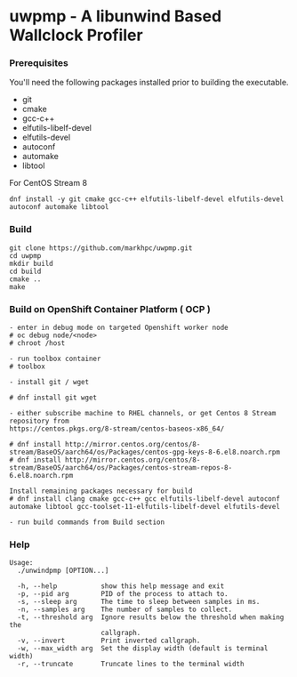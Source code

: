 # uwpmp - A libunwind Based Wallclock Profiler

### Prerequisites
You'll need the following packages installed prior to building the executable.
- git
- cmake
- gcc-c++
- elfutils-libelf-devel
- elfutils-devel
- autoconf
- automake
- libtool
  
For CentOS Stream 8
```
dnf install -y git cmake gcc-c++ elfutils-libelf-devel elfutils-devel autoconf automake libtool
```


### Build 
```
git clone https://github.com/markhpc/uwpmp.git
cd uwpmp
mkdir build
cd build
cmake ..
make
```

### Build on OpenShift Container Platform ( OCP )
```
- enter in debug mode on targeted Openshift worker node 
# oc debug node/<node>
# chroot /host

- run toolbox container 
# toolbox

- install git / wget 

# dnf install git wget 

- either subscribe machine to RHEL channels, or get Centos 8 Stream repository from 
https://centos.pkgs.org/8-stream/centos-baseos-x86_64/ 

# dnf install http://mirror.centos.org/centos/8-stream/BaseOS/aarch64/os/Packages/centos-gpg-keys-8-6.el8.noarch.rpm
# dnf install http://mirror.centos.org/centos/8-stream/BaseOS/aarch64/os/Packages/centos-stream-repos-8-6.el8.noarch.rpm

Install remaining packages necessary for build 
# dnf install clang cmake gcc-c++ gcc elfutils-libelf-devel autoconf automake libtool gcc-toolset-11-elfutils-libelf-devel elfutils-devel 

- run build commands from Build section 

```
### Help
```
Usage:
  ./unwindpmp [OPTION...]

  -h, --help           show this help message and exit
  -p, --pid arg        PID of the process to attach to.
  -s, --sleep arg      The time to sleep between samples in ms.
  -n, --samples arg    The number of samples to collect.
  -t, --threshold arg  Ignore results below the threshold when making the
                       callgraph.
  -v, --invert         Print inverted callgraph.
  -w, --max_width arg  Set the display width (default is terminal width)
  -r, --truncate       Truncate lines to the terminal width
```

